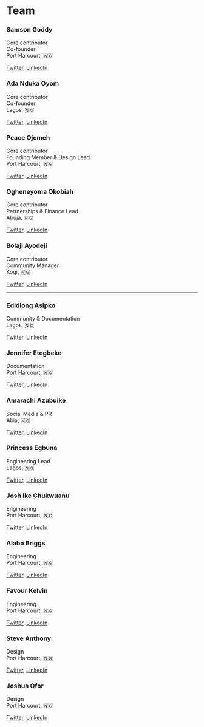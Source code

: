 # Team

### Samson Goddy

Core contributor  
Co-founder  
Port Harcourt, 🇳🇬

[Twitter](https://twitter.com/Samson_Goddy), [LinkedIn](https://www.linkedin.com/in/samsongoddy)

### Ada Nduka Oyom

Core contributor  
Co-founder  
Lagos, 🇳🇬

[Twitter](https://twitter.com/Kolokodess), [LinkedIn](https://www.linkedin.com/in/ada-nduka-oyom)

### Peace Ojemeh

Core contributor  
Founding Member & Design Lead  
Port Harcourt, 🇳🇬

[Twitter](https://twitter.com/Peace_Ojemeh), [LinkedIn](https://www.linkedin.com/in/peace-ojemeh-0b5bb2151)

### Ogheneyoma Okobiah

Core contributor  
Partnerships & Finance Lead  
Abuja, 🇳🇬

[Twitter](https://twitter.com/yomdroid), [LinkedIn](https://www.linkedin.com/in/ogheneyoma-okobiah)

### Bolaji Ayodeji

Core contributor  
Community Manager  
Kogi, 🇳🇬

[Twitter](https://twitter.com/iambolajiayo), [LinkedIn](https://www.linkedin.com/in/iambolajiayo)

---

### Edidiong Asipko

Community & Documentation  
Lagos, 🇳🇬

[Twitter](https://twitter.com/Didicodes), [LinkedIn](https://www.linkedin.com/in/edidiong-asikpo-2b792a147)

### Jennifer Etegbeke

Documentation  
Port Harcourt, 🇳🇬

[Twitter](https://twitter.com/jen_duix), [LinkedIn](https://www.linkedin.com/in/jennifer-oro-oghene-etegbeke-9b3a4b188)

### Amarachi Azubuike

Social Media & PR  
Abia, 🇳🇬

[Twitter](https://twitter.com/MsAmarachukwu), [LinkedIn](https://www.linkedin.com/in/amarachiemmanuelaazubuike/)

### Princess Egbuna

Engineering Lead  
Lagos, 🇳🇬

[Twitter](https://twitter.com/PrincesOluebube), [LinkedIn](https://www.linkedin.com/in/egbunaoluebubeprincess)

### Josh Ike Chukwuanu

Engineering  
Port Harcourt, 🇳🇬

[Twitter](https://twitter.com/IkeChukwuanu), [LinkedIn](https://www.linkedin.com/in/chukwuanu)

### Alabo Briggs

Engineering  
Port Harcourt, 🇳🇬

[Twitter](https://twitter.com/alabobriggs_), [LinkedIn](https://www.linkedin.com/in/alabo-briggs-31744a161)

### Favour Kelvin

Engineering  
Port Harcourt, 🇳🇬

[Twitter](https://twitter.com/Fakela6), [LinkedIn](https://www.linkedin.com/in/favour-kelvin)

### Steve Anthony

Design  
Port Harcourt, 🇳🇬

[Twitter](https://twitter.com/steveanthny), [LinkedIn](https://www.linkedin.com/in/stephenokonkwo)

### Joshua Ofor

Design  
Port Harcourt, 🇳🇬

[Twitter](https://twitter.com/theman_ofor), [LinkedIn](https://www.linkedin.com/in/ofor)

